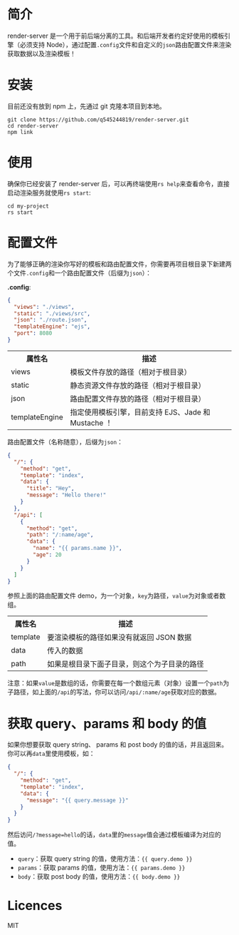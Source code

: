 
# 简介

render-server 是一个用于前后端分离的工具。和后端开发者约定好使用的模板引擎（必须支持 Node），通过配置`.config`文件和自定义的`json`路由配置文件来渲染获取数据以及渲染模板！

# 安装

目前还没有放到 npm 上，先通过 git 克隆本项目到本地。

```Shell
git clone https://github.com/q545244819/render-server.git
cd render-server
npm link
```

# 使用

确保你已经安装了 render-server 后，可以再终端使用`rs help`来查看命令，直接启动渲染服务就使用`rs start`:

```
cd my-project
rs start
```

# 配置文件

为了能够正确的渲染你写好的模板和路由配置文件，你需要再项目根目录下新建两个文件`.config`和一个路由配置文件（后缀为`json`）：

**.config**:

```JSON
{
  "views": "./views",
  "static": "./views/src",
  "json": "./route.json",
  "templateEngine": "ejs",
  "port": 8080
}
```

<table>
    <tr>
        <th>属性名</th>
        <th>描述</th>
    </tr>
    <tr>
        <td>views</td>
        <td>模板文件存放的路径（相对于根目录）</td>
    </tr>
    <tr>
        <td>static</td>
        <td>静态资源文件存放的路径（相对于根目录）</td>
    </tr>
    <tr>
        <td>json</td>
        <td>路由配置文件存放的路径（相对于根目录）</td>
    </tr>
    <tr>
        <td>templateEngine</td>
        <td>指定使用模板引擎，目前支持 EJS、Jade 和 Mustache ！</td>
    </tr>
</table>

路由配置文件（名称随意），后缀为`json`：

```JSON
{
  "/": {
    "method": "get",
    "template": "index",
    "data": {
      "title": "Hey",
      "message": "Hello there!"
    }
  },
  "/api": [
    {
      "method": "get",
      "path": "/:name/age",
      "data": {
        "name": "{{ params.name }}",
        "age": 20  
      }
    }
  ]
}
```

参照上面的路由配置文件 demo，为一个对象，`key`为路径，`value`为对象或者数组。

<table>
    <tr>
        <th>属性名</th>
        <th>描述</th>
    </tr>
    <tr>
        <td>template</td>
        <td>要渲染模板的路径如果没有就返回 JSON 数据</td>
    </tr>
    <tr>
        <td>data</td>
        <td>传入的数据</td>
    </tr>
    <tr>
        <td>path</td>
        <td>如果是根目录下面子目录，则这个为子目录的路径</td>
    </tr>
</table>

注意：如果`value`是数组的话，你需要在每一个数组元素（对象）设置一个`path`为子路径，如上面的`/api`的写法，你可以访问`/api/:name/age`获取对应的数据。

# 获取 query、params 和 body 的值

如果你想要获取 query string、 params 和 post body 的值的话，并且返回来。你可以再`data`里使用模板，如：

```JSON
{
  "/": {
    "method": "get",
    "template": "index",
    "data": {
      "message": "{{ query.message }}"
    }
  }
}
```

然后访问`/?message=hello`的话，`data`里的`message`值会通过模板编译为对应的值。

 - `query`：获取 query string 的值，使用方法：`{{ query.demo }}`
 - `params`：获取 params 的值，使用方法：`{{ params.demo }}`
 - `body`：获取 post body 的值，使用方法：`{{ body.demo }}`

# Licences

MIT